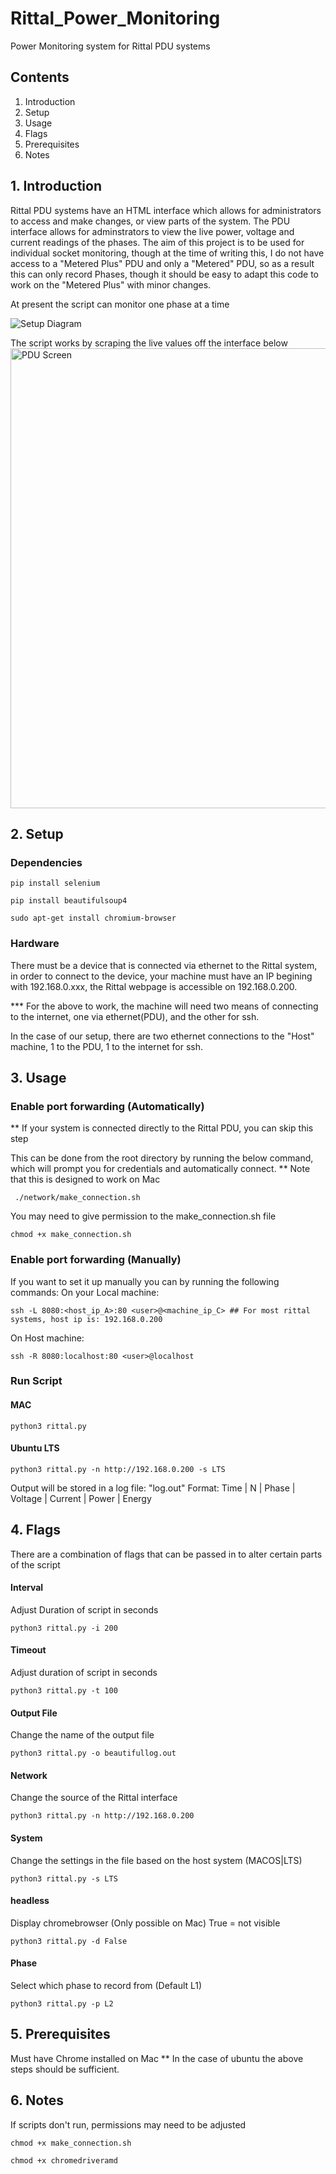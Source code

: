 # Rittal_Power_Monitoring
Power Monitoring system for Rittal PDU systems

## Contents
1. Introduction
2. Setup
3. Usage
4. Flags
5. Prerequisites
6. Notes

## 1. Introduction 

Rittal PDU systems have an HTML interface which allows for administrators to access and make changes, or view parts of the system.
The PDU interface allows for adminstrators to view the live power, voltage and current readings of the phases. The aim of this project is to be used for individual socket monitoring, though at the time of writing this, I do not have access to a "Metered Plus" PDU and only a "Metered" PDU, so as a result this can only record Phases, though it should be easy to adapt this code to work on the "Metered Plus" with minor changes.

At present the script can monitor one phase at a time

![Setup Diagram](https://user-images.githubusercontent.com/50869390/232887333-dfe6700d-36d0-4591-a074-5dfbd3e99045.jpg)

The script works by scraping the live values off the interface below
<img width="736" alt="PDU Screen" src="https://user-images.githubusercontent.com/50869390/232888681-37b75760-a527-4cab-98ef-8839fe92bc32.PNG">


## 2. Setup

### Dependencies
```
pip install selenium
```
```
pip install beautifulsoup4
```
```
sudo apt-get install chromium-browser
```
### Hardware
There must be a device that is connected via ethernet to the Rittal system, in order to connect to the device, your machine must 
have an IP begining with 192.168.0.xxx, the Rittal webpage is accessible on 192.168.0.200.

*** For the above to work, the machine will need two means of connecting to the internet, one via ethernet(PDU), and the other for ssh.

In the case of our setup, there are two ethernet connections to the "Host" machine, 1 to the PDU, 1 to the internet for ssh.


## 3. Usage

### Enable port forwarding (Automatically) 
** If your system is connected directly to the Rittal PDU, you can skip this step

This can be done from the root directory by running the below command, which will prompt you for credentials and automatically connect.
** Note that this is designed to work on Mac

```
 ./network/make_connection.sh 
```
You may need to give permission to the make_connection.sh file
```
chmod +x make_connection.sh
```

### Enable port forwarding (Manually) 
If you want to set it up manually you can by running the following commands:
On your Local machine:
```
ssh -L 8080:<host_ip_A>:80 <user>@<machine_ip_C> ## For most rittal systems, host ip is: 192.168.0.200
```
On Host machine:
```
ssh -R 8080:localhost:80 <user>@localhost
```

### Run Script
#### MAC
```
python3 rittal.py
```
#### Ubuntu LTS
```
python3 rittal.py -n http://192.168.0.200 -s LTS
```

Output will be stored in a log file: "log.out"
Format: Time | N | Phase | Voltage | Current | Power | Energy

## 4. Flags
There are a combination of flags that can be passed in to alter certain parts of the script

#### Interval
Adjust Duration of script in seconds
```
python3 rittal.py -i 200
```
#### Timeout
Adjust duration of script in seconds
```
python3 rittal.py -t 100 
```
#### Output File
Change the name of the output file
```
python3 rittal.py -o beautifullog.out
```
#### Network
Change the source of the Rittal interface
```
python3 rittal.py -n http://192.168.0.200 
```
#### System
Change the settings in the file based on the host system (MACOS|LTS)
```
python3 rittal.py -s LTS
```
#### headless
Display chromebrowser (Only possible on Mac) True = not visible 
```
python3 rittal.py -d False
```

#### Phase
Select which phase to record from (Default L1)
```
python3 rittal.py -p L2
```


## 5. Prerequisites 
Must have Chrome installed on Mac
** In the case of ubuntu the above steps should be sufficient.

## 6. Notes 

If scripts don't run, permissions may need to be adjusted 

```
chmod +x make_connection.sh
```
```
chmod +x chromedriveramd
```
